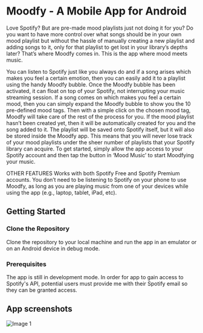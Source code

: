 # Moodfy - A Mobile App for Android

Love Spotify? But are pre-made mood playlists just not doing it for you? Do you want to have more control over what songs should be in your own mood playlist but without the hassle of manually creating a new playlist and adding songs to it, only for that playlist to get lost in your library’s depths later? That’s where Moodfy comes in. This is the app where mood meets music.

You can listen to Spotify just like you always do and if a song arises which makes you feel a certain emotion, then you can easily add it to a playlist using the handy Moodfy bubble. Once the Moodfy bubble has been activated, it can float on top of your Spotify, not interrupting your music streaming session. If a song comes on which makes you feel a certain mood, then you can simply expand the Moodfy bubble to show you the 10 pre-defined mood tags.
Then with a simple click on the chosen mood tag, Moodfy will take care of the rest of the process for you. If the mood playlist hasn’t been created yet, then it will be automatically created for you and the song added to it. The playlist will be saved onto Spotify itself, but it will also be stored inside the Moodfy app. This means that you will never lose track of your mood playlists under the sheer number of playlists that your Spotify library can acquire.
To get started, simply allow the app access to your Spotify account and then tap the button in ‘Mood Music’ to start Moodfying your music.

OTHER FEATURES
Works with both Spotify Free and Spotify Premium accounts.
You don’t need to be listening to Spotify on your phone to use Moodfy, as long as you are playing music from one of your devices while using the app (e.g., laptop, tablet, iPad, etc).

## Getting Started
### Clone the Repository 
Clone the repository to your local machine and run the app in an emulator or on an Android device in debug mode.

### Prerequisites 
The app is still in development mode. In order for app to gain access to Spotify's API, potential users must provide me with their Spotify email so they can be granted access.

## App screenshots
![Image 1](https://cvws.icloud-content.com/B/AaxqQ6CDWnrOFg4r2Ewg802YaYXmAUOTh1R4ujMr38BbUhoiPheBeOSV/Playstore+doc2.jpg?o=AokvymQHVqa2QlJHIUxgdFg-F6pMvItyuSJm2AkBjgwl&v=1&x=3&a=CAogcBFxAKMqrkPODSbdhaRct60WEwqYD6JWW7rSkLihDBgSbxCJ6P7v6C8Yqd-18OgvIgEAUgSYaYXmWgSBeOSVaichT05bap-1J9jHsZzI5wVfOYK1NqFPtd7C9lVKtcwa93HlTWbHtwlyJ-6ApCs9IjtKXe2Hcbk00FD-wTgKDSltUzC4oeHNYaNJZSIktZkMSQ&e=1643060752&fl=&r=57a96f72-6ba9-4b44-ba69-454635cdcabb-1&k=9OXCJ6uTxxX-Xp27J-1U7w&ckc=com.apple.clouddocs&ckz=com.apple.CloudDocs&p=40&s=wfkrBs70xxIjXez3XnrxgGzpG9w&cd=i)
